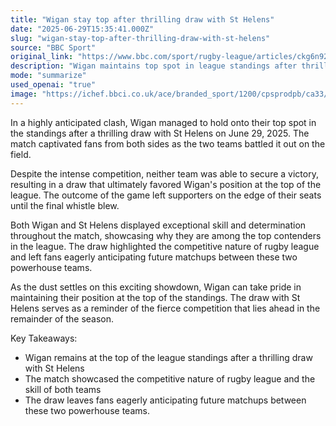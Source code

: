 ```yaml
---
title: "Wigan stay top after thrilling draw with St Helens"
date: "2025-06-29T15:35:41.000Z"
slug: "wigan-stay-top-after-thrilling-draw-with-st-helens"
source: "BBC Sport"
original_link: "https://www.bbc.com/sport/rugby-league/articles/ckg6n92rpzeo"
description: "Wigan maintains top spot in league standings after thrilling draw with St Helens, highlighting competitive nature and skill of both teams."
mode: "summarize"
used_openai: "true"
image: "https://ichef.bbci.co.uk/ace/branded_sport/1200/cpsprodpb/ca33/live/54182b80-54fb-11f0-aec6-6ba2bc73f454.jpg"
---
```


In a highly anticipated clash, Wigan managed to hold onto their top spot in the standings after a thrilling draw with St Helens on June 29, 2025. The match captivated fans from both sides as the two teams battled it out on the field.

Despite the intense competition, neither team was able to secure a victory, resulting in a draw that ultimately favored Wigan's position at the top of the league. The outcome of the game left supporters on the edge of their seats until the final whistle blew.

Both Wigan and St Helens displayed exceptional skill and determination throughout the match, showcasing why they are among the top contenders in the league. The draw highlighted the competitive nature of rugby league and left fans eagerly anticipating future matchups between these two powerhouse teams.

As the dust settles on this exciting showdown, Wigan can take pride in maintaining their position at the top of the standings. The draw with St Helens serves as a reminder of the fierce competition that lies ahead in the remainder of the season.

Key Takeaways:
- Wigan remains at the top of the league standings after a thrilling draw with St Helens
- The match showcased the competitive nature of rugby league and the skill of both teams
- The draw leaves fans eagerly anticipating future matchups between these two powerhouse teams.